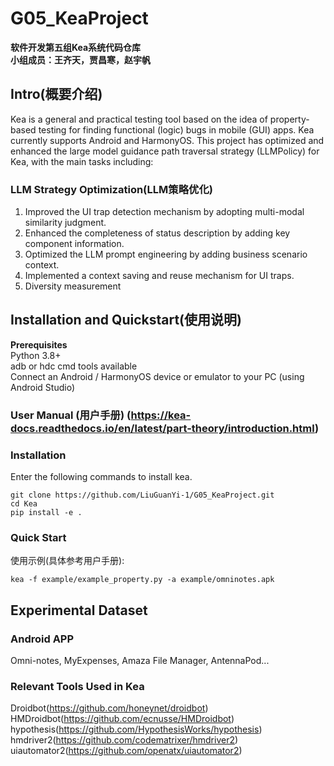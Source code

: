 # G05_KeaProject
**软件开发第五组Kea系统代码仓库  
小组成员：王齐天，贾昌寒，赵宇帆**
## Intro(概要介绍)
Kea is a general and practical testing tool based on the idea of property-based testing for finding functional (logic) bugs in mobile (GUI) apps. Kea currently supports Android and HarmonyOS.
This project has optimized and enhanced the large model guidance path traversal strategy (LLMPolicy) for Kea, with the main tasks including:
### LLM Strategy Optimization(LLM策略优化)
1. Improved the UI trap detection mechanism by adopting multi-modal similarity judgment.
2. Enhanced the completeness of status description by adding key component information.
3. Optimized the LLM prompt engineering by adding business scenario context.
4. Implemented a context saving and reuse mechanism for UI traps.
5. Diversity measurement
## Installation and Quickstart(使用说明)
**Prerequisites**  
Python 3.8+  
adb or hdc cmd tools available  
Connect an Android / HarmonyOS device or emulator to your PC (using Android Studio)
### User Manual (用户手册) (https://kea-docs.readthedocs.io/en/latest/part-theory/introduction.html)
### Installation
Enter the following commands to install kea.
```
git clone https://github.com/LiuGuanYi-1/G05_KeaProject.git
cd Kea
pip install -e .
```
### Quick Start
使用示例(具体参考用户手册):
```
kea -f example/example_property.py -a example/omninotes.apk
```
## Experimental Dataset
### Android APP
Omni-notes, MyExpenses, Amaza File Manager, AntennaPod...
### Relevant Tools Used in Kea
Droidbot(https://github.com/honeynet/droidbot)  
HMDroidbot(https://github.com/ecnusse/HMDroidbot)  
hypothesis(https://github.com/HypothesisWorks/hypothesis)  
hmdriver2(https://github.com/codematrixer/hmdriver2)  
uiautomator2(https://github.com/openatx/uiautomator2)
